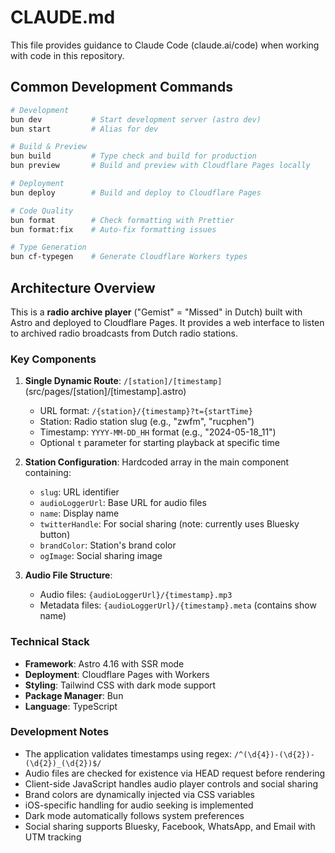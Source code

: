 # CLAUDE.md

This file provides guidance to Claude Code (claude.ai/code) when working with code in this repository.

## Common Development Commands

```bash
# Development
bun dev           # Start development server (astro dev)
bun start         # Alias for dev

# Build & Preview
bun build         # Type check and build for production
bun preview       # Build and preview with Cloudflare Pages locally

# Deployment
bun deploy        # Build and deploy to Cloudflare Pages

# Code Quality
bun format        # Check formatting with Prettier
bun format:fix    # Auto-fix formatting issues

# Type Generation
bun cf-typegen    # Generate Cloudflare Workers types
```

## Architecture Overview

This is a **radio archive player** ("Gemist" = "Missed" in Dutch) built with Astro and deployed to Cloudflare Pages. It provides a web interface to listen to archived radio broadcasts from Dutch radio stations.

### Key Components

1. **Single Dynamic Route**: `/[station]/[timestamp]` (src/pages/[station]/[timestamp].astro)
   - URL format: `/{station}/{timestamp}?t={startTime}`
   - Station: Radio station slug (e.g., "zwfm", "rucphen")
   - Timestamp: `YYYY-MM-DD_HH` format (e.g., "2024-05-18_11")
   - Optional `t` parameter for starting playback at specific time

2. **Station Configuration**: Hardcoded array in the main component containing:
   - `slug`: URL identifier
   - `audioLoggerUrl`: Base URL for audio files
   - `name`: Display name
   - `twitterHandle`: For social sharing (note: currently uses Bluesky button)
   - `brandColor`: Station's brand color
   - `ogImage`: Social sharing image

3. **Audio File Structure**:
   - Audio files: `{audioLoggerUrl}/{timestamp}.mp3`
   - Metadata files: `{audioLoggerUrl}/{timestamp}.meta` (contains show name)

### Technical Stack

- **Framework**: Astro 4.16 with SSR mode
- **Deployment**: Cloudflare Pages with Workers
- **Styling**: Tailwind CSS with dark mode support
- **Package Manager**: Bun
- **Language**: TypeScript

### Development Notes

- The application validates timestamps using regex: `/^(\d{4})-(\d{2})-(\d{2})_(\d{2})$/`
- Audio files are checked for existence via HEAD request before rendering
- Client-side JavaScript handles audio player controls and social sharing
- Brand colors are dynamically injected via CSS variables
- iOS-specific handling for audio seeking is implemented
- Dark mode automatically follows system preferences
- Social sharing supports Bluesky, Facebook, WhatsApp, and Email with UTM tracking